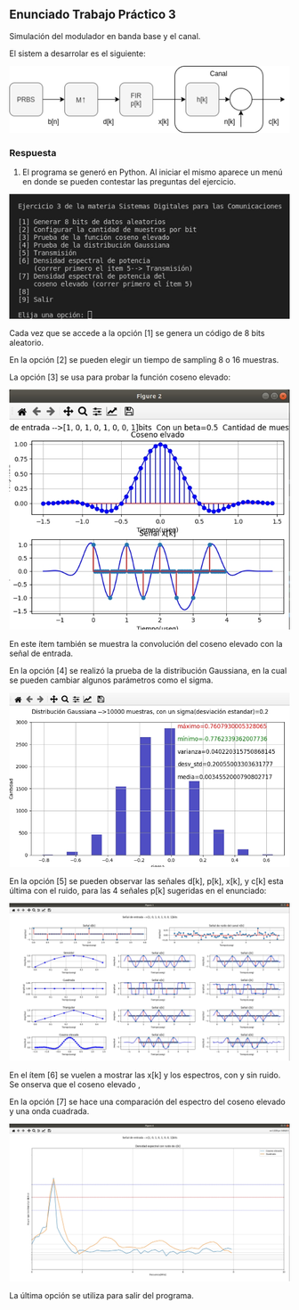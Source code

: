 ## Enunciado Trabajo Práctico 3

Simulación del modulador en banda base y el canal.
 
El sistem a desarrolar es el siguiente:

![Modulador + Canal](../images/ej03-sistema.png)

### Respuesta
1. El programa se generó en Python.
   Al iniciar el mismo aparece un menú en donde se pueden contestar las
   preguntas del ejercicio.
   
![Menu](../images/menu.jpg)

Cada vez que se accede a la opción [1] se genera un código de 8 bits 
aleatorio.

En la opción [2] se pueden elegir un tiempo de sampling 8 o 16 muestras. 

La opción [3] se usa para probar la función coseno elevado:

![Coseno elevado](../images/Coseno_elevado.jpg)

En este ítem también se muestra la convolución del coseno elevado con 
la señal de entrada.

En la opción [4] se realizó la prueba de la distribución Gaussiana, en 
la cual se pueden cambiar algunos parámetros como el sigma.

![Gaussiana](../images/Distribucion_Gaussiana.jpg)

En la opción [5] se pueden observar las señales d[k], p[k], x[k], y c[k]
esta última con el ruido, para las 4 señales p[k] sugeridas en el 
enunciado:

![Salida](../images/Senales_con_y_sin_ruido.jpg)

En el ítem [6] se vuelen a mostrar las x[k] y los espectros, con y sin
ruido. Se onserva que el coseno elevado , 

En la opción [7] se hace una comparación del espectro del coseno elevado
y una onda cuadrada.
 
![Salida](../images/espectro_de_potencia.jpg)

La última opción se utiliza para salir del programa.
 
